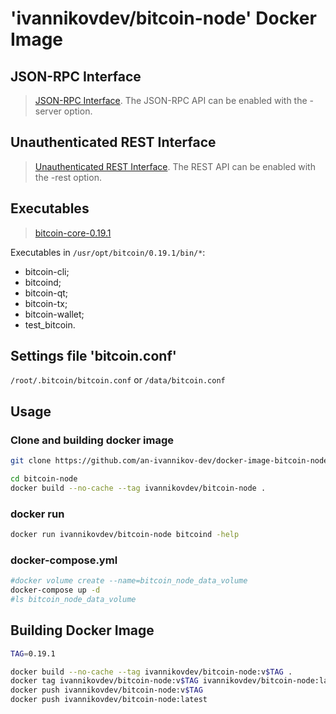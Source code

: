 # 'ivannikovdev/bitcoin-node' Docker Image

## JSON-RPC Interface
> [JSON-RPC Interface](https://github.com/bitcoin/bitcoin/blob/master/doc/JSON-RPC-interface.md).
The JSON-RPC API can be enabled with the -server option.


## Unauthenticated REST Interface
> [Unauthenticated REST Interface](https://github.com/bitcoin/bitcoin/blob/master/doc/REST-interface.md).
The REST API can be enabled with the -rest option.


## Executables
> [bitcoin-core-0.19.1](https://bitcoincore.org/bin/bitcoin-core-0.19.1)

Executables in `/usr/opt/bitcoin/0.19.1/bin/*`:
- bitcoin-cli;
- bitcoind;
- bitcoin-qt;
- bitcoin-tx;
- bitcoin-wallet;
- test_bitcoin.


## Settings file 'bitcoin.conf'
`/root/.bitcoin/bitcoin.conf`
or
`/data/bitcoin.conf`


## Usage

### Clone and building docker image
```bash
git clone https://github.com/an-ivannikov-dev/docker-image-bitcoin-node bitcoin-node

cd bitcoin-node
docker build --no-cache --tag ivannikovdev/bitcoin-node .
```

### docker run
```bash
docker run ivannikovdev/bitcoin-node bitcoind -help
```

### docker-compose.yml
```bash
#docker volume create --name=bitcoin_node_data_volume
docker-compose up -d
#ls bitcoin_node_data_volume
```


## Building Docker Image

```bash
TAG=0.19.1

docker build --no-cache --tag ivannikovdev/bitcoin-node:v$TAG .
docker tag ivannikovdev/bitcoin-node:v$TAG ivannikovdev/bitcoin-node:latest
docker push ivannikovdev/bitcoin-node:v$TAG
docker push ivannikovdev/bitcoin-node:latest
```
